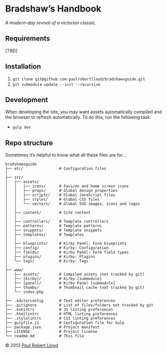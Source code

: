# Bradshaw’s Handbook

*A modern-day revival of a victorian classic.*

## Requirements
[TBD]

## Installation
1. `git clone git@github.com:paulrobertlloyd/bradshawsguide.git`
2. `git submodule update --init --recursive`

## Development
When developing the site, you may want assets automatically compiled and the browser to refresh automatically. To do this, run the following task:

* `gulp dev`

## Repo structure
Sometimes it’s helpful to know what all these files are for…

```
bradshawsguide
├── etc/                # Configuration files
│
├── src/
│   ├── assets/
│   │   ├── icons/      # Favicon and home screen icons
│   │   ├── props/      # Global design properties
│   │   ├── scripts/    # Global JavaScript files
│   │   ├── styles/     # Global CSS files
│   │   └── vectors/    # Global SVG images, icons and logos
│   │
│   ├── content/        # Site content
│   │
│   ├── controllers/    # Template controllers
│   ├── patterns/       # Template patterns
│   ├── snippets/       # Template snippets
│   ├── templates/      # Templates
│   │
│   ├── blueprints/     # Kirby Panel: Form blueprints
│   ├── config/         # Kirby: Configuration
│   ├── fields/         # Kirby Panel: Form field types
│   ├── plugins/        # Kirby: Plugins
│   └── tags/           # Kirby: Tags
│
├── www/
│   ├── assets/         # Compiled assets (not tracked by git)
│   ├── [kirby]/        # Kirby [submodule]
│   ├── [panel]/        # Kirby Panel [submodule]
│   ├── thumbs/         # Thumbnail cache (not tracked by git)
│   └── index.php
│
├── .editorconfig       # Text editor preferences
├── .gitignore          # List of files/folders not tracked by git
├── .eshintrc           # JS linting preferences
├── .htmllintrc         # HTML linting preferences
├── .stylelintrc        # CSS linting preferences
├── gulpfile.js         # Configuration file for Gulp
├── package.json        # Project manifest
├── LICENSE             # Project license 
└── readme.md           # This file
```

© 2013 [Paul Robert Lloyd](https://paulrobertlloyd.com)
